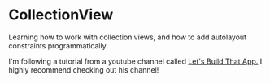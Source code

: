 # CollectionView
Learning how to work with collection views, and how to add autolayout constraints programmatically

I'm following a tutorial from a youtube channel called <a href="https://www.youtube.com/channel/UCuP2vJ6kRutQBfRmdcI92mA">Let's Build That App.</a>
I highly recommend checking out his channel!
